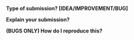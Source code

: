 **Type of submission? [IDEA/IMPROVEMENT/BUG]**

**Explain your submission?**

**(BUGS ONLY) How do I reproduce this?**
